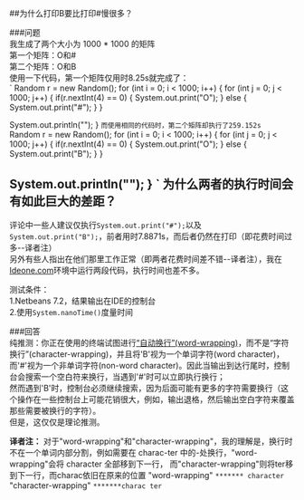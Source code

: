 ﻿##为什么打印B要比打印#慢很多？

###问题  
我生成了两个大小为 1000 * 1000 的矩阵  
第一个矩阵：O和#  
第二个矩阵：O和B  
使用一下代码，第一个矩阵仅用时8.25s就完成了：  
`
Random r = new Random();
for (int i = 0; i < 1000; i++) {
    for (int j = 0; j < 1000; j++) {
        if(r.nextInt(4) == 0) {
            System.out.print("O");
        } else {
            System.out.print("#");
        }
    }

   System.out.println("");
 }
`
而使用相同的代码时，第二个矩阵却执行了259.152s  
`
Random r = new Random();
for (int i = 0; i < 1000; i++) {
    for (int j = 0; j < 1000; j++) {
        if(r.nextInt(4) == 0) {
            System.out.print("O");
        } else {
            System.out.print("B");
        }
    }

   System.out.println("");
 }
` 
为什么两者的执行时间会有如此巨大的差距？   
---
评论中一些人建议仅执行`System.out.print("#");`以及`System.out.print("B");`，前者用时7.8871s，而后者仍然在打印（即花费时间过多--译者注）   
另外有些人指出在他们那里工作正常（即两者花费时间差不错--译者注），我在[Ideone.com](http://ideone.com/)环境中运行两段代码，执行时间也差不多。   

测试条件：   
1.Netbeans 7.2，结果输出在IDE的控制台   
2.使用`System.nanoTime()`度量时间   


###回答   
纯推测：你正在使用的终端试图进行[“自动换行”(word-wrapping)](http://en.wikipedia.org/wiki/Word_wrap)，而不是“字符换行”(character-wrapping)，并且将'B'视为一个单词字符(word character)，   
而'#'视为一个非单词字符(non-word character)。因此当输出到达行尾时，控制台会搜索一个空白符来换行，当遇到'#'时可以立即执行换行；   
然而遇到'B'时，控制台必须继续搜索，因为后面可能有更多的字符需要换行（这个操作在一些控制台上可能花销很大，例如，输出退格，然后输出空白字符来覆盖那些需要被换行的字符）。   
但是，这仅仅是理论推测。   


**译者注：**
对于"word-wrapping"和"character-wrapping"，我的理解是，换行时不在一个单词内部分割，例如需要在 charac-ter 中的-处换行，"word-wrapping"会将 character 全部移到下一行，
而"character-wrapping"则将ter移到下一行，而charac依旧在原来的位置
"word-wrapping"
`*******
character`
"character-wrapping"
`*******charac
ter`
